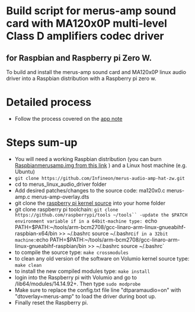 # Build script for merus-amp sound card with MA120x0P  multi-level Class D amplifiers codec driver

## for Raspbian and Raspberry pi Zero W.

To build and install the merus-amp sound card and MA120x0P linux audio driver into a Raspbian distribution with a Raspberry pi zero w.

# Detailed process
- Follow the process covered on the [app note](link)

# Steps sum-up

- You will need a working Raspbian distribution (you can burn [Raspbianmerusamp.img from this link](link) ) and a Linux host machine (e.g. Ubuntu)
- `git clone https://github.com/Infineon/merus-audio-amp-hat-zw.git`
- cd to merus_linux_audio_driver folder
- Add desired patches/changes to the source code:
  ma120x0.c
  merus-amp.c
  merus-amp-overlay.dts
- git clone the [raspberry pi kernel source](https://github.com/raspberrypi/linux) into your home folder
- git clone raspberry pi toolchain: `git clone https://github.com/raspberrypi/tools ~/tools``
-update the $PATCH environment variable
  if in a 64bit-machine type:
  `echo PATH=\$PATH:~/tools/arm-bcm2708/gcc-linaro-arm-linux-gnueabihf-raspbian-x64/bin >> ~/.bashrc
  source ~/.bashrc`
  if in a 32bit machine:
  `echo PATH=\$PATH:~/tools/arm-bcm2708/gcc-linaro-arm-linux-gnueabihf-raspbian/bin >> ~/.bashrc
  source ~/.bashrc`
 - to compile the source type: `make crossmodules`
 - to clean any old version of the software on Volumio kernel source type: `make clean`
 - to install the new compiled modules type: `make install`
 - login into the Raspberry pi with Volumio and go to /lib64/modules/14.14.92+. Then type `sudo modprobe`
 - Make sure to replace the config.txt file line "dtparamaudio=on" with "dtoverlay=merus-amp" to load the driver during boot up.
 - Finally reset the Raspberry pi.
